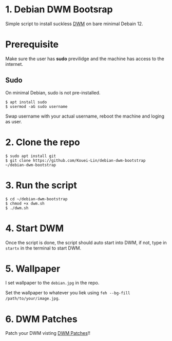 # 1. Debian DWM Bootsrap
Simple script to install suckless [DWM](https://dwm.suckless.org/) on bare minimal Debain 12.

# Prerequisite
Make sure the user has **sudo** previlidge and the machine has access to the internet.

## Sudo

On minimal Debian, sudo is not pre-installed.

```
$ apt install sudo
$ usermod -aG sudo username
```
Swap username with your actual username, reboot the machine and loging as user.

# 2. Clone the repo

```
$ sudo apt install git
$ git clone https://github.com/Kouei-Lin/debian-dwm-bootstrap ~/debian-dwm-bootstrap
```

# 3. Run the script

```
$ cd ~/debian-dwm-bootstrap
$ chmod +x dwm.sh
$ ./dwm.sh
```

# 4. Start DWM

Once the script is done, the script should auto start into DWM, if not, type in `startx` in the terminal to start DWM.

# 5. Wallpaper
I set wallpaper to the `debian.jpg` in the repo. 

Set the wallpaper to whatever you liek using `feh --bg-fill /path/to/your/image.jpg`.

# 6. DWM Patches
Patch your DWM visting [DWM Patches](https://dwm.suckless.org/patches/)!!
